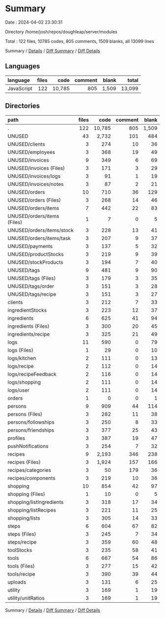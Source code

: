 # Summary

Date : 2024-04-02 23:30:31

Directory /home/josh/repos/doughleap/server/modules

Total : 122 files,  10785 codes, 805 comments, 1509 blanks, all 13099 lines

Summary / [Details](details.md) / [Diff Summary](diff.md) / [Diff Details](diff-details.md)

## Languages
| language | files | code | comment | blank | total |
| :--- | ---: | ---: | ---: | ---: | ---: |
| JavaScript | 122 | 10,785 | 805 | 1,509 | 13,099 |

## Directories
| path | files | code | comment | blank | total |
| :--- | ---: | ---: | ---: | ---: | ---: |
| . | 122 | 10,785 | 805 | 1,509 | 13,099 |
| UNUSED | 43 | 2,732 | 101 | 484 | 3,317 |
| UNUSED/clients | 3 | 274 | 10 | 36 | 320 |
| UNUSED/employees | 3 | 368 | 19 | 49 | 436 |
| UNUSED/invoices | 9 | 349 | 6 | 69 | 424 |
| UNUSED/invoices (Files) | 3 | 171 | 3 | 29 | 203 |
| UNUSED/invoices/logs | 3 | 91 | 1 | 19 | 111 |
| UNUSED/invoices/notes | 3 | 87 | 2 | 21 | 110 |
| UNUSED/orders | 10 | 710 | 36 | 129 | 875 |
| UNUSED/orders (Files) | 3 | 268 | 14 | 46 | 328 |
| UNUSED/orders/items | 7 | 442 | 22 | 83 | 547 |
| UNUSED/orders/items (Files) | 1 | 7 | 0 | 5 | 12 |
| UNUSED/orders/items/stock | 3 | 228 | 13 | 41 | 282 |
| UNUSED/orders/items/task | 3 | 207 | 9 | 37 | 253 |
| UNUSED/payments | 3 | 137 | 5 | 32 | 174 |
| UNUSED/productStocks | 3 | 219 | 9 | 39 | 267 |
| UNUSED/stockProducts | 3 | 194 | 7 | 40 | 241 |
| UNUSED/tags | 9 | 481 | 9 | 90 | 580 |
| UNUSED/tags (Files) | 3 | 179 | 3 | 35 | 217 |
| UNUSED/tags/order | 3 | 151 | 3 | 28 | 182 |
| UNUSED/tags/recipe | 3 | 151 | 3 | 27 | 181 |
| clients | 3 | 212 | 7 | 33 | 252 |
| ingredientStocks | 3 | 223 | 12 | 37 | 272 |
| ingredients | 6 | 625 | 41 | 94 | 760 |
| ingredients (Files) | 3 | 300 | 20 | 45 | 365 |
| ingredients/recipe | 3 | 325 | 21 | 49 | 395 |
| logs | 11 | 590 | 0 | 79 | 669 |
| logs (Files) | 1 | 29 | 0 | 10 | 39 |
| logs/kitchen | 2 | 111 | 0 | 13 | 124 |
| logs/recipe | 2 | 112 | 0 | 14 | 126 |
| logs/recipeFeedback | 2 | 116 | 0 | 14 | 130 |
| logs/shopping | 2 | 111 | 0 | 14 | 125 |
| logs/user | 2 | 111 | 0 | 14 | 125 |
| orders | 1 | 0 | 0 | 1 | 1 |
| persons | 9 | 909 | 44 | 114 | 1,067 |
| persons (Files) | 3 | 282 | 11 | 38 | 331 |
| persons/followships | 3 | 250 | 8 | 33 | 291 |
| persons/friendships | 3 | 377 | 25 | 43 | 445 |
| profiles | 3 | 387 | 19 | 47 | 453 |
| pushNotifications | 3 | 254 | 7 | 32 | 293 |
| recipes | 9 | 2,193 | 346 | 238 | 2,777 |
| recipes (Files) | 3 | 1,924 | 157 | 166 | 2,247 |
| recipes/categories | 3 | 50 | 179 | 36 | 265 |
| recipes/components | 3 | 219 | 10 | 36 | 265 |
| shopping | 10 | 854 | 42 | 97 | 993 |
| shopping (Files) | 1 | 10 | 0 | 5 | 15 |
| shopping/listIngredients | 3 | 318 | 17 | 34 | 369 |
| shopping/listRecipes | 3 | 221 | 11 | 25 | 257 |
| shopping/lists | 3 | 305 | 14 | 33 | 352 |
| steps | 6 | 604 | 67 | 82 | 753 |
| steps (Files) | 3 | 245 | 7 | 34 | 286 |
| steps/recipe | 3 | 359 | 60 | 48 | 467 |
| toolStocks | 3 | 235 | 58 | 41 | 334 |
| tools | 6 | 667 | 54 | 86 | 807 |
| tools (Files) | 3 | 277 | 15 | 42 | 334 |
| tools/recipe | 3 | 390 | 39 | 44 | 473 |
| uploads | 3 | 131 | 6 | 25 | 162 |
| utility | 3 | 169 | 1 | 19 | 189 |
| utility/unitRatios | 3 | 169 | 1 | 19 | 189 |

Summary / [Details](details.md) / [Diff Summary](diff.md) / [Diff Details](diff-details.md)